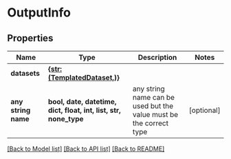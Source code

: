 # OutputInfo


## Properties
Name | Type | Description | Notes
------------ | ------------- | ------------- | -------------
**datasets** | [**{str: (TemplatedDataset,)}**](TemplatedDataset.md) |  | 
**any string name** | **bool, date, datetime, dict, float, int, list, str, none_type** | any string name can be used but the value must be the correct type | [optional]

[[Back to Model list]](../README.md#documentation-for-models) [[Back to API list]](../README.md#documentation-for-api-endpoints) [[Back to README]](../README.md)


